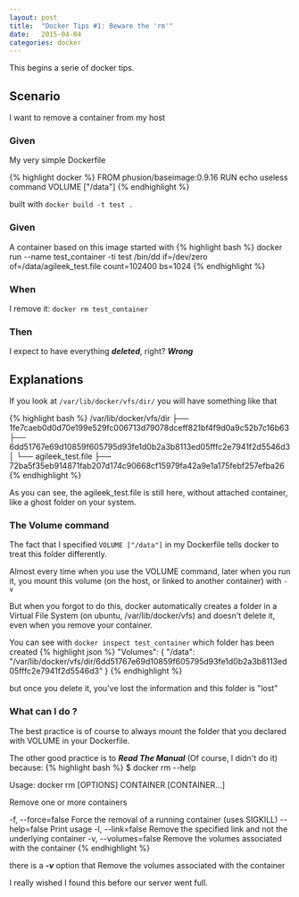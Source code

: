 ```yaml
---
layout: post
title:  "Docker Tips #1: Beware the 'rm'"
date:   2015-04-04
categories: docker
---
```


This begins a serie of docker tips.

## Scenario

I want to remove a container from my host

### Given
My very simple Dockerfile

{% highlight docker %}
FROM phusion/baseimage:0.9.16
RUN echo useless command
VOLUME ["/data"]
{% endhighlight %}

built with ```docker build -t test .```

### Given
A container based on this image started with
{% highlight bash %}
docker run --name test_container -ti test /bin/dd if=/dev/zero of=/data/agileek_test.file count=102400 bs=1024
{% endhighlight %}


### When
I remove it: ```docker rm test_container```

### Then
I expect to have everything ***deleted***, right? ***Wrong***


## Explanations

If you look at ```/var/lib/docker/vfs/dir/``` you will have something like that

{% highlight bash %}
/var/lib/docker/vfs/dir
├── 1fe7caeb0d0d70e199e529fc006713d79078dceff821bf4f9d0a9c52b7c16b63
├── 6dd51767e69d10859f605795d93fe1d0b2a3b8113ed05fffc2e7941f2d5546d3
│   └── agileek_test.file
├── 72ba5f35eb914871fab207d174c90668cf15979fa42a9e1a175febf257efba26
{% endhighlight %}

As you can see, the agileek_test.file is still here, without attached container, like a ghost folder on your system.

### The Volume command
The fact that I specified ```VOLUME ["/data"]``` in my Dockerfile tells docker to treat this folder differently.

Almost every time when you use the VOLUME command, later when you run it, you mount this volume (on the host, or linked to another container) with ```-v```

But when you forgot to do this, docker automatically creates a folder in a Virtual File System (on ubuntu, /var/lib/docker/vfs) and doesn't delete it, even when you remove your container.

You can see with ```docker inspect test_container``` which folder has been created
{% highlight json %}
"Volumes": {
	"/data": "/var/lib/docker/vfs/dir/6dd51767e69d10859f605795d93fe1d0b2a3b8113ed05fffc2e7941f2d5546d3"
}
{% endhighlight %}

but once you delete it, you've lost the information and this folder is "lost"

### What can I do ?

The best practice is of course to always mount the folder that you declared with VOLUME in your Dockerfile.

The other good practice is to ***Read The Manual*** (Of course, I didn't do it) because: 
{% highlight bash %}
$ docker rm --help

Usage: docker rm [OPTIONS] CONTAINER [CONTAINER...]

Remove one or more containers

  -f, --force=false      Force the removal of a running container (uses SIGKILL)
  --help=false           Print usage
  -l, --link=false       Remove the specified link and not the underlying container
  -v, --volumes=false    Remove the volumes associated with the container
{% endhighlight %}

there is a ***-v*** option that Remove the volumes associated with the container

I really wished I found this before our server went full.
